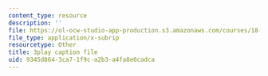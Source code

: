 ```yaml
---
content_type: resource
description: ''
file: https://ol-ocw-studio-app-production.s3.amazonaws.com/courses/18-01sc-single-variable-calculus-fall-2010/9345d8643ca71f9ca2b3a4fa8e0cadca_60VGKnYBpbg.srt
file_type: application/x-subrip
resourcetype: Other
title: 3play caption file
uid: 9345d864-3ca7-1f9c-a2b3-a4fa8e0cadca
---
```

